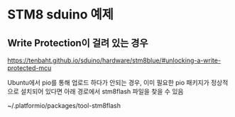 # STM8 sduino 예제

## Write Protection이 걸려 있는 경우

https://tenbaht.github.io/sduino/hardware/stm8blue/#unlocking-a-write-protected-mcu

Ubuntu에서 pio를 통해 업로드 하다가 안되는 경우, 이미 필요한 pio 패키지가 정상적으로 설치되어 있다면 아래 경로에서 stm8flash 파일을 찾을 수 있음

  ~/.platformio/packages/tool-stm8flash